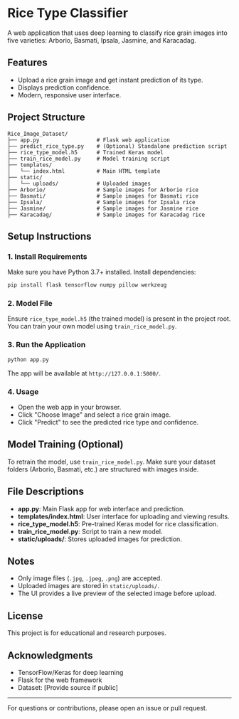 # Rice Type Classifier

A web application that uses deep learning to classify rice grain images into five varieties: Arborio, Basmati, Ipsala, Jasmine, and Karacadag.

## Features
- Upload a rice grain image and get instant prediction of its type.
- Displays prediction confidence.
- Modern, responsive user interface.

## Project Structure
```
Rice_Image_Dataset/
├── app.py                  # Flask web application
├── predict_rice_type.py    # (Optional) Standalone prediction script
├── rice_type_model.h5      # Trained Keras model
├── train_rice_model.py     # Model training script
├── templates/
│   └── index.html          # Main HTML template
├── static/
│   └── uploads/            # Uploaded images
├── Arborio/                # Sample images for Arborio rice
├── Basmati/                # Sample images for Basmati rice
├── Ipsala/                 # Sample images for Ipsala rice
├── Jasmine/                # Sample images for Jasmine rice
├── Karacadag/              # Sample images for Karacadag rice
```

## Setup Instructions

### 1. Install Requirements
Make sure you have Python 3.7+ installed. Install dependencies:

```bash
pip install flask tensorflow numpy pillow werkzeug
```

### 2. Model File
Ensure `rice_type_model.h5` (the trained model) is present in the project root. You can train your own model using `train_rice_model.py`.

### 3. Run the Application

```bash
python app.py
```

The app will be available at `http://127.0.0.1:5000/`.

### 4. Usage
- Open the web app in your browser.
- Click "Choose Image" and select a rice grain image.
- Click "Predict" to see the predicted rice type and confidence.

## Model Training (Optional)
To retrain the model, use `train_rice_model.py`. Make sure your dataset folders (Arborio, Basmati, etc.) are structured with images inside.

## File Descriptions
- **app.py**: Main Flask app for web interface and prediction.
- **templates/index.html**: User interface for uploading and viewing results.
- **rice_type_model.h5**: Pre-trained Keras model for rice classification.
- **train_rice_model.py**: Script to train a new model.
- **static/uploads/**: Stores uploaded images for prediction.

## Notes
- Only image files (`.jpg`, `.jpeg`, `.png`) are accepted.
- Uploaded images are stored in `static/uploads/`.
- The UI provides a live preview of the selected image before upload.

## License
This project is for educational and research purposes.

## Acknowledgments
- TensorFlow/Keras for deep learning
- Flask for the web framework
- Dataset: [Provide source if public]

---
For questions or contributions, please open an issue or pull request.
